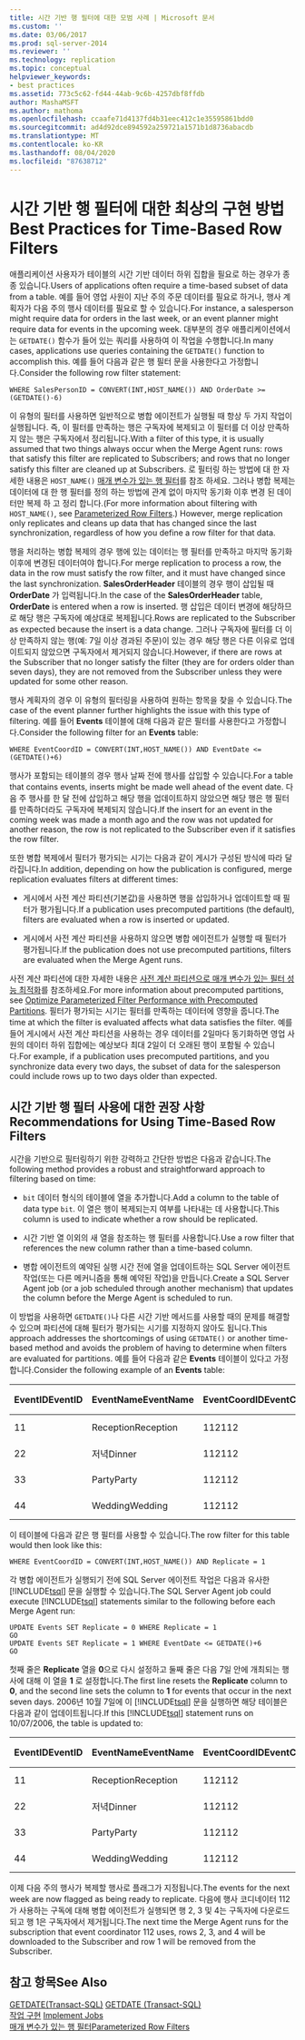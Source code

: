 ```yaml
---
title: 시간 기반 행 필터에 대한 모범 사례 | Microsoft 문서
ms.custom: ''
ms.date: 03/06/2017
ms.prod: sql-server-2014
ms.reviewer: ''
ms.technology: replication
ms.topic: conceptual
helpviewer_keywords:
- best practices
ms.assetid: 773c5c62-fd44-44ab-9c6b-4257dbf8ffdb
author: MashaMSFT
ms.author: mathoma
ms.openlocfilehash: ccaafe71d4137fd4b31eec412c1e35595861bdd0
ms.sourcegitcommit: ad4d92dce894592a259721a1571b1d8736abacdb
ms.translationtype: MT
ms.contentlocale: ko-KR
ms.lasthandoff: 08/04/2020
ms.locfileid: "87638712"
---
```

# <a name="best-practices-for-time-based-row-filters"></a><span data-ttu-id="8a9f3-102">시간 기반 행 필터에 대한 최상의 구현 방법</span><span class="sxs-lookup"><span data-stu-id="8a9f3-102">Best Practices for Time-Based Row Filters</span></span>
  <span data-ttu-id="8a9f3-103">애플리케이션 사용자가 테이블의 시간 기반 데이터 하위 집합을 필요로 하는 경우가 종종 있습니다.</span><span class="sxs-lookup"><span data-stu-id="8a9f3-103">Users of applications often require a time-based subset of data from a table.</span></span> <span data-ttu-id="8a9f3-104">예를 들어 영업 사원이 지난 주의 주문 데이터를 필요로 하거나, 행사 계획자가 다음 주의 행사 데이터를 필요로 할 수 있습니다.</span><span class="sxs-lookup"><span data-stu-id="8a9f3-104">For instance, a salesperson might require data for orders in the last week, or an event planner might require data for events in the upcoming week.</span></span> <span data-ttu-id="8a9f3-105">대부분의 경우 애플리케이션에서는 `GETDATE()` 함수가 들어 있는 쿼리를 사용하여 이 작업을 수행합니다.</span><span class="sxs-lookup"><span data-stu-id="8a9f3-105">In many cases, applications use queries containing the `GETDATE()` function to accomplish this.</span></span> <span data-ttu-id="8a9f3-106">예를 들어 다음과 같은 행 필터 문을 사용한다고 가정합니다.</span><span class="sxs-lookup"><span data-stu-id="8a9f3-106">Consider the following row filter statement:</span></span>  
  
```  
WHERE SalesPersonID = CONVERT(INT,HOST_NAME()) AND OrderDate >= (GETDATE()-6)  
```  
  
 <span data-ttu-id="8a9f3-107">이 유형의 필터를 사용하면 일반적으로 병합 에이전트가 실행될 때 항상 두 가지 작업이 실행됩니다. 즉, 이 필터를 만족하는 행은 구독자에 복제되고 이 필터를 더 이상 만족하지 않는 행은 구독자에서 정리됩니다.</span><span class="sxs-lookup"><span data-stu-id="8a9f3-107">With a filter of this type, it is usually assumed that two things always occur when the Merge Agent runs: rows that satisfy this filter are replicated to Subscribers; and rows that no longer satisfy this filter are cleaned up at Subscribers.</span></span> <span data-ttu-id="8a9f3-108">로 필터링 하는 방법에 대 한 자세한 내용은 `HOST_NAME()` [매개 변수가 있는 행 필터](parameterized-filters-parameterized-row-filters.md)를 참조 하세요. 그러나 병합 복제는 데이터에 대 한 행 필터를 정의 하는 방법에 관계 없이 마지막 동기화 이후 변경 된 데이터만 복제 하 고 정리 합니다.</span><span class="sxs-lookup"><span data-stu-id="8a9f3-108">(For more information about filtering with `HOST_NAME()`, see [Parameterized Row Filters](parameterized-filters-parameterized-row-filters.md).) However, merge replication only replicates and cleans up data that has changed since the last synchronization, regardless of how you define a row filter for that data.</span></span>  
  
 <span data-ttu-id="8a9f3-109">행을 처리하는 병합 복제의 경우 행에 있는 데이터는 행 필터를 만족하고 마지막 동기화 이후에 변경된 데이터여야 합니다.</span><span class="sxs-lookup"><span data-stu-id="8a9f3-109">For merge replication to process a row, the data in the row must satisfy the row filter, and it must have changed since the last synchronization.</span></span> <span data-ttu-id="8a9f3-110">**SalesOrderHeader** 테이블의 경우 행이 삽입될 때 **OrderDate** 가 입력됩니다.</span><span class="sxs-lookup"><span data-stu-id="8a9f3-110">In the case of the **SalesOrderHeader** table, **OrderDate** is entered when a row is inserted.</span></span> <span data-ttu-id="8a9f3-111">행 삽입은 데이터 변경에 해당하므로 해당 행은 구독자에 예상대로 복제됩니다.</span><span class="sxs-lookup"><span data-stu-id="8a9f3-111">Rows are replicated to the Subscriber as expected because the insert is a data change.</span></span> <span data-ttu-id="8a9f3-112">그러나 구독자에 필터를 더 이상 만족하지 않는 행(예: 7일 이상 경과된 주문)이 있는 경우 해당 행은 다른 이유로 업데이트되지 않았으면 구독자에서 제거되지 않습니다.</span><span class="sxs-lookup"><span data-stu-id="8a9f3-112">However, if there are rows at the Subscriber that no longer satisfy the filter (they are for orders older than seven days), they are not removed from the Subscriber unless they were updated for some other reason.</span></span>  
  
 <span data-ttu-id="8a9f3-113">행사 계획자의 경우 이 유형의 필터링을 사용하여 원하는 항목을 찾을 수 있습니다.</span><span class="sxs-lookup"><span data-stu-id="8a9f3-113">The case of the event planner further highlights the issue with this type of filtering.</span></span> <span data-ttu-id="8a9f3-114">예를 들어 **Events** 테이블에 대해 다음과 같은 필터를 사용한다고 가정합니다.</span><span class="sxs-lookup"><span data-stu-id="8a9f3-114">Consider the following filter for an **Events** table:</span></span>  
  
```  
WHERE EventCoordID = CONVERT(INT,HOST_NAME()) AND EventDate <= (GETDATE()+6)  
```  
  
 <span data-ttu-id="8a9f3-115">행사가 포함되는 테이블의 경우 행사 날짜 전에 행사를 삽입할 수 있습니다.</span><span class="sxs-lookup"><span data-stu-id="8a9f3-115">For a table that contains events, inserts might be made well ahead of the event date.</span></span> <span data-ttu-id="8a9f3-116">다음 주 행사를 한 달 전에 삽입하고 해당 행을 업데이트하지 않았으면 해당 행은 행 필터를 만족하더라도 구독자에 복제되지 않습니다.</span><span class="sxs-lookup"><span data-stu-id="8a9f3-116">If the insert for an event in the coming week was made a month ago and the row was not updated for another reason, the row is not replicated to the Subscriber even if it satisfies the row filter.</span></span>  
  
 <span data-ttu-id="8a9f3-117">또한 병합 복제에서 필터가 평가되는 시기는 다음과 같이 게시가 구성된 방식에 따라 달라집니다.</span><span class="sxs-lookup"><span data-stu-id="8a9f3-117">In addition, depending on how the publication is configured, merge replication evaluates filters at different times:</span></span>  
  
-   <span data-ttu-id="8a9f3-118">게시에서 사전 계산 파티션(기본값)을 사용하면 행을 삽입하거나 업데이트할 때 필터가 평가됩니다.</span><span class="sxs-lookup"><span data-stu-id="8a9f3-118">If a publication uses precomputed partitions (the default), filters are evaluated when a row is inserted or updated.</span></span>  
  
-   <span data-ttu-id="8a9f3-119">게시에서 사전 계산 파티션을 사용하지 않으면 병합 에이전트가 실행할 때 필터가 평가됩니다.</span><span class="sxs-lookup"><span data-stu-id="8a9f3-119">If the publication does not use precomputed partitions, filters are evaluated when the Merge Agent runs.</span></span>  
  
 <span data-ttu-id="8a9f3-120">사전 계산 파티션에 대한 자세한 내용은 [사전 계산 파티션으로 매개 변수가 있는 필터 성능 최적화](parameterized-filters-optimize-for-precomputed-partitions.md)를 참조하세요.</span><span class="sxs-lookup"><span data-stu-id="8a9f3-120">For more information about precomputed partitions, see [Optimize Parameterized Filter Performance with Precomputed Partitions](parameterized-filters-optimize-for-precomputed-partitions.md).</span></span> <span data-ttu-id="8a9f3-121">필터가 평가되는 시기는 필터를 만족하는 데이터에 영향을 줍니다.</span><span class="sxs-lookup"><span data-stu-id="8a9f3-121">The time at which the filter is evaluated affects what data satisfies the filter.</span></span> <span data-ttu-id="8a9f3-122">예를 들어 게시에서 사전 계산 파티션을 사용하는 경우 데이터를 2일마다 동기화하면 영업 사원의 데이터 하위 집합에는 예상보다 최대 2일이 더 오래된 행이 포함될 수 있습니다.</span><span class="sxs-lookup"><span data-stu-id="8a9f3-122">For example, if a publication uses precomputed partitions, and you synchronize data every two days, the subset of data for the salesperson could include rows up to two days older than expected.</span></span>  
  
## <a name="recommendations-for-using-time-based-row-filters"></a><span data-ttu-id="8a9f3-123">시간 기반 행 필터 사용에 대한 권장 사항</span><span class="sxs-lookup"><span data-stu-id="8a9f3-123">Recommendations for Using Time-Based Row Filters</span></span>  
 <span data-ttu-id="8a9f3-124">시간을 기반으로 필터링하기 위한 강력하고 간단한 방법은 다음과 같습니다.</span><span class="sxs-lookup"><span data-stu-id="8a9f3-124">The following method provides a robust and straightforward approach to filtering based on time:</span></span>  
  
-   <span data-ttu-id="8a9f3-125">`bit` 데이터 형식의 테이블에 열을 추가합니다.</span><span class="sxs-lookup"><span data-stu-id="8a9f3-125">Add a column to the table of data type `bit`.</span></span> <span data-ttu-id="8a9f3-126">이 열은 행이 복제되는지 여부를 나타내는 데 사용합니다.</span><span class="sxs-lookup"><span data-stu-id="8a9f3-126">This column is used to indicate whether a row should be replicated.</span></span>  
  
-   <span data-ttu-id="8a9f3-127">시간 기반 열 이외의 새 열을 참조하는 행 필터를 사용합니다.</span><span class="sxs-lookup"><span data-stu-id="8a9f3-127">Use a row filter that references the new column rather than a time-based column.</span></span>  
  
-   <span data-ttu-id="8a9f3-128">병합 에이전트의 예약된 실행 시간 전에 열을 업데이트하는 SQL Server 에이전트 작업(또는 다른 메커니즘을 통해 예약된 작업)을 만듭니다.</span><span class="sxs-lookup"><span data-stu-id="8a9f3-128">Create a SQL Server Agent job (or a job scheduled through another mechanism) that updates the column before the Merge Agent is scheduled to run.</span></span>  
  
 <span data-ttu-id="8a9f3-129">이 방법을 사용하면 `GETDATE()`나 다른 시간 기반 메서드를 사용할 때의 문제를 해결할 수 있으며 파티션에 대해 필터가 평가되는 시기를 지정하지 않아도 됩니다.</span><span class="sxs-lookup"><span data-stu-id="8a9f3-129">This approach addresses the shortcomings of using `GETDATE()` or another time-based method and avoids the problem of having to determine when filters are evaluated for partitions.</span></span> <span data-ttu-id="8a9f3-130">예를 들어 다음과 같은 **Events** 테이블이 있다고 가정합니다.</span><span class="sxs-lookup"><span data-stu-id="8a9f3-130">Consider the following example of an **Events** table:</span></span>  
  
|<span data-ttu-id="8a9f3-131">**EventID**</span><span class="sxs-lookup"><span data-stu-id="8a9f3-131">**EventID**</span></span>|<span data-ttu-id="8a9f3-132">**EventName**</span><span class="sxs-lookup"><span data-stu-id="8a9f3-132">**EventName**</span></span>|<span data-ttu-id="8a9f3-133">**EventCoordID**</span><span class="sxs-lookup"><span data-stu-id="8a9f3-133">**EventCoordID**</span></span>|<span data-ttu-id="8a9f3-134">**EventDate**</span><span class="sxs-lookup"><span data-stu-id="8a9f3-134">**EventDate**</span></span>|<span data-ttu-id="8a9f3-135">**복제**</span><span class="sxs-lookup"><span data-stu-id="8a9f3-135">**Replicate**</span></span>|  
|-----------------|-------------------|----------------------|-------------------|-------------------|  
|<span data-ttu-id="8a9f3-136">1</span><span class="sxs-lookup"><span data-stu-id="8a9f3-136">1</span></span>|<span data-ttu-id="8a9f3-137">Reception</span><span class="sxs-lookup"><span data-stu-id="8a9f3-137">Reception</span></span>|<span data-ttu-id="8a9f3-138">112</span><span class="sxs-lookup"><span data-stu-id="8a9f3-138">112</span></span>|<span data-ttu-id="8a9f3-139">2006-10-04</span><span class="sxs-lookup"><span data-stu-id="8a9f3-139">2006-10-04</span></span>|<span data-ttu-id="8a9f3-140">1</span><span class="sxs-lookup"><span data-stu-id="8a9f3-140">1</span></span>|  
|<span data-ttu-id="8a9f3-141">2</span><span class="sxs-lookup"><span data-stu-id="8a9f3-141">2</span></span>|<span data-ttu-id="8a9f3-142">저녁</span><span class="sxs-lookup"><span data-stu-id="8a9f3-142">Dinner</span></span>|<span data-ttu-id="8a9f3-143">112</span><span class="sxs-lookup"><span data-stu-id="8a9f3-143">112</span></span>|<span data-ttu-id="8a9f3-144">2006-10-10</span><span class="sxs-lookup"><span data-stu-id="8a9f3-144">2006-10-10</span></span>|<span data-ttu-id="8a9f3-145">0</span><span class="sxs-lookup"><span data-stu-id="8a9f3-145">0</span></span>|  
|<span data-ttu-id="8a9f3-146">3</span><span class="sxs-lookup"><span data-stu-id="8a9f3-146">3</span></span>|<span data-ttu-id="8a9f3-147">Party</span><span class="sxs-lookup"><span data-stu-id="8a9f3-147">Party</span></span>|<span data-ttu-id="8a9f3-148">112</span><span class="sxs-lookup"><span data-stu-id="8a9f3-148">112</span></span>|<span data-ttu-id="8a9f3-149">2006-10-11</span><span class="sxs-lookup"><span data-stu-id="8a9f3-149">2006-10-11</span></span>|<span data-ttu-id="8a9f3-150">0</span><span class="sxs-lookup"><span data-stu-id="8a9f3-150">0</span></span>|  
|<span data-ttu-id="8a9f3-151">4</span><span class="sxs-lookup"><span data-stu-id="8a9f3-151">4</span></span>|<span data-ttu-id="8a9f3-152">Wedding</span><span class="sxs-lookup"><span data-stu-id="8a9f3-152">Wedding</span></span>|<span data-ttu-id="8a9f3-153">112</span><span class="sxs-lookup"><span data-stu-id="8a9f3-153">112</span></span>|<span data-ttu-id="8a9f3-154">2006-10-12</span><span class="sxs-lookup"><span data-stu-id="8a9f3-154">2006-10-12</span></span>|<span data-ttu-id="8a9f3-155">0</span><span class="sxs-lookup"><span data-stu-id="8a9f3-155">0</span></span>|  
  
 <span data-ttu-id="8a9f3-156">이 테이블에 다음과 같은 행 필터를 사용할 수 있습니다.</span><span class="sxs-lookup"><span data-stu-id="8a9f3-156">The row filter for this table would then look like this:</span></span>  
  
```  
WHERE EventCoordID = CONVERT(INT,HOST_NAME()) AND Replicate = 1  
```  
  
 <span data-ttu-id="8a9f3-157">각 병합 에이전트가 실행되기 전에 SQL Server 에이전트 작업은 다음과 유사한 [!INCLUDE[tsql](../../../includes/tsql-md.md)] 문을 실행할 수 있습니다.</span><span class="sxs-lookup"><span data-stu-id="8a9f3-157">The SQL Server Agent job could execute [!INCLUDE[tsql](../../../includes/tsql-md.md)] statements similar to the following before each Merge Agent run:</span></span>  
  
```  
UPDATE Events SET Replicate = 0 WHERE Replicate = 1  
GO  
UPDATE Events SET Replicate = 1 WHERE EventDate <= GETDATE()+6  
GO  
```  
  
 <span data-ttu-id="8a9f3-158">첫째 줄은 **Replicate** 열을 **0**으로 다시 설정하고 둘째 줄은 다음 7일 안에 개최되는 행사에 대해 이 열을 **1** 로 설정합니다.</span><span class="sxs-lookup"><span data-stu-id="8a9f3-158">The first line resets the **Replicate** column to **0**, and the second line sets the column to **1** for events that occur in the next seven days.</span></span> <span data-ttu-id="8a9f3-159">2006년 10월 7일에 이 [!INCLUDE[tsql](../../../includes/tsql-md.md)] 문을 실행하면 해당 테이블은 다음과 같이 업데이트됩니다.</span><span class="sxs-lookup"><span data-stu-id="8a9f3-159">If this [!INCLUDE[tsql](../../../includes/tsql-md.md)] statement runs on 10/07/2006, the table is updated to:</span></span>  
  
|<span data-ttu-id="8a9f3-160">**EventID**</span><span class="sxs-lookup"><span data-stu-id="8a9f3-160">**EventID**</span></span>|<span data-ttu-id="8a9f3-161">**EventName**</span><span class="sxs-lookup"><span data-stu-id="8a9f3-161">**EventName**</span></span>|<span data-ttu-id="8a9f3-162">**EventCoordID**</span><span class="sxs-lookup"><span data-stu-id="8a9f3-162">**EventCoordID**</span></span>|<span data-ttu-id="8a9f3-163">**EventDate**</span><span class="sxs-lookup"><span data-stu-id="8a9f3-163">**EventDate**</span></span>|<span data-ttu-id="8a9f3-164">**복제**</span><span class="sxs-lookup"><span data-stu-id="8a9f3-164">**Replicate**</span></span>|  
|-----------------|-------------------|----------------------|-------------------|-------------------|  
|<span data-ttu-id="8a9f3-165">1</span><span class="sxs-lookup"><span data-stu-id="8a9f3-165">1</span></span>|<span data-ttu-id="8a9f3-166">Reception</span><span class="sxs-lookup"><span data-stu-id="8a9f3-166">Reception</span></span>|<span data-ttu-id="8a9f3-167">112</span><span class="sxs-lookup"><span data-stu-id="8a9f3-167">112</span></span>|<span data-ttu-id="8a9f3-168">2006-10-04</span><span class="sxs-lookup"><span data-stu-id="8a9f3-168">2006-10-04</span></span>|<span data-ttu-id="8a9f3-169">0</span><span class="sxs-lookup"><span data-stu-id="8a9f3-169">0</span></span>|  
|<span data-ttu-id="8a9f3-170">2</span><span class="sxs-lookup"><span data-stu-id="8a9f3-170">2</span></span>|<span data-ttu-id="8a9f3-171">저녁</span><span class="sxs-lookup"><span data-stu-id="8a9f3-171">Dinner</span></span>|<span data-ttu-id="8a9f3-172">112</span><span class="sxs-lookup"><span data-stu-id="8a9f3-172">112</span></span>|<span data-ttu-id="8a9f3-173">2006-10-10</span><span class="sxs-lookup"><span data-stu-id="8a9f3-173">2006-10-10</span></span>|<span data-ttu-id="8a9f3-174">1</span><span class="sxs-lookup"><span data-stu-id="8a9f3-174">1</span></span>|  
|<span data-ttu-id="8a9f3-175">3</span><span class="sxs-lookup"><span data-stu-id="8a9f3-175">3</span></span>|<span data-ttu-id="8a9f3-176">Party</span><span class="sxs-lookup"><span data-stu-id="8a9f3-176">Party</span></span>|<span data-ttu-id="8a9f3-177">112</span><span class="sxs-lookup"><span data-stu-id="8a9f3-177">112</span></span>|<span data-ttu-id="8a9f3-178">2006-10-11</span><span class="sxs-lookup"><span data-stu-id="8a9f3-178">2006-10-11</span></span>|<span data-ttu-id="8a9f3-179">1</span><span class="sxs-lookup"><span data-stu-id="8a9f3-179">1</span></span>|  
|<span data-ttu-id="8a9f3-180">4</span><span class="sxs-lookup"><span data-stu-id="8a9f3-180">4</span></span>|<span data-ttu-id="8a9f3-181">Wedding</span><span class="sxs-lookup"><span data-stu-id="8a9f3-181">Wedding</span></span>|<span data-ttu-id="8a9f3-182">112</span><span class="sxs-lookup"><span data-stu-id="8a9f3-182">112</span></span>|<span data-ttu-id="8a9f3-183">2006-10-12</span><span class="sxs-lookup"><span data-stu-id="8a9f3-183">2006-10-12</span></span>|<span data-ttu-id="8a9f3-184">1</span><span class="sxs-lookup"><span data-stu-id="8a9f3-184">1</span></span>|  
  
 <span data-ttu-id="8a9f3-185">이제 다음 주의 행사가 복제할 행사로 플래그가 지정됩니다.</span><span class="sxs-lookup"><span data-stu-id="8a9f3-185">The events for the next week are now flagged as being ready to replicate.</span></span> <span data-ttu-id="8a9f3-186">다음에 행사 코디네이터 112가 사용하는 구독에 대해 병합 에이전트가 실행되면 행 2, 3 및 4는 구독자에 다운로드되고 행 1은 구독자에서 제거됩니다.</span><span class="sxs-lookup"><span data-stu-id="8a9f3-186">The next time the Merge Agent runs for the subscription that event coordinator 112 uses, rows 2, 3, and 4 will be downloaded to the Subscriber and row 1 will be removed from the Subscriber.</span></span>  
  
## <a name="see-also"></a><span data-ttu-id="8a9f3-187">참고 항목</span><span class="sxs-lookup"><span data-stu-id="8a9f3-187">See Also</span></span>  
 <span data-ttu-id="8a9f3-188">[GETDATE&#40;Transact-SQL&#41;](/sql/t-sql/functions/getdate-transact-sql) </span><span class="sxs-lookup"><span data-stu-id="8a9f3-188">[GETDATE &#40;Transact-SQL&#41;](/sql/t-sql/functions/getdate-transact-sql) </span></span>  
 <span data-ttu-id="8a9f3-189">[작업 구현](../../../ssms/agent/implement-jobs.md) </span><span class="sxs-lookup"><span data-stu-id="8a9f3-189">[Implement Jobs](../../../ssms/agent/implement-jobs.md) </span></span>  
 [<span data-ttu-id="8a9f3-190">매개 변수가 있는 행 필터</span><span class="sxs-lookup"><span data-stu-id="8a9f3-190">Parameterized Row Filters</span></span>](parameterized-filters-parameterized-row-filters.md)  
  
  
